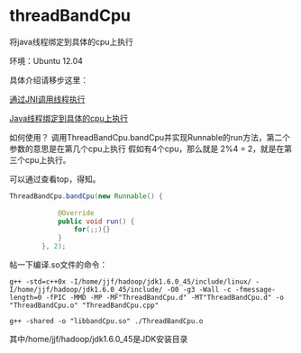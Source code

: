 # threadBandCpu
将java线程绑定到具体的cpu上执行

环境：Ubuntu 12.04

具体介绍请移步这里：

[通过JNI调用线程执行](http://javagoo.tk/java/java_native_thread_1.html)

[Java线程绑定到具体的cpu上执行](http://javagoo.tk/java/java_native_thread_2.html)

如何使用？
调用ThreadBandCpu.bandCpu并实现Runnable的run方法，第二个参数的意思是在第几个cpu上执行
假如有4个cpu，那么就是 2%4 = 2，就是在第三个cpu上执行。

可以通过查看top，得知。

``` java
ThreadBandCpu.bandCpu(new Runnable() {
			
			@Override
			public void run() {
				for(;;){}
			}
		}, 2);
```

帖一下编译.so文件的命令：

```
g++ -std=c++0x -I/home/jjf/hadoop/jdk1.6.0_45/include/linux/ -I/home/jjf/hadoop/jdk1.6.0_45/include/ -O0 -g3 -Wall -c -fmessage-length=0 -fPIC -MMD -MP -MF"ThreadBandCpu.d" -MT"ThreadBandCpu.d" -o "ThreadBandCpu.o" "ThreadBandCpu.cpp"

g++ -shared -o "libbandCpu.so" ./ThreadBandCpu.o
```

其中/home/jjf/hadoop/jdk1.6.0_45是JDK安装目录